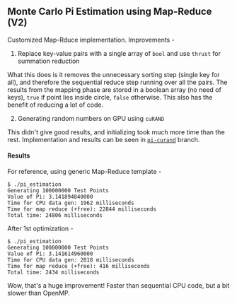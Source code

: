 ## Monte Carlo Pi Estimation using Map-Reduce (V2)

Customized Map-Rduce implementation. Improvements -

1. Replace key-value pairs with a single array of `bool` and use `thrust` for summation reduction

What this does is it removes the unnecessary sorting step (single key for all), and therefore the sequential reduce step running over all the pairs. The results from the mapping phase are stored in a boolean array (no need of keys), `true` if point lies inside circle, `false` otherwise. This also has the benefit of reducing a lot of code.

2. Generating random numbers on GPU using `cuRAND`

This didn't give good results, and initializing took much more time than the rest. Implementation and results can be seen in [`pi-curand`](https://github.com/rajat2004/MapReduce-GPU/tree/pi-curand) branch.

#### Results

For reference, using generic Map-Reduce template -

```shell
$ ./pi_estimation
Generating 100000000 Test Points
Value of Pi: 3.141894840000
Time for CPU data gen: 1962 milliseconds
Time for map reduce (+free): 22844 milliseconds
Total time: 24806 milliseconds
```

After 1st optimization -

```shell
$ ./pi_estimation
Generating 100000000 Test Points
Value of Pi: 3.141614960000
Time for CPU data gen: 2018 milliseconds
Time for map reduce (+free): 416 milliseconds
Total time: 2434 milliseconds
```

Wow, that's a huge improvement!
Faster than sequential CPU code, but a bit slower than OpenMP.
